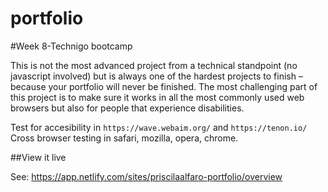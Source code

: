 # portfolio

#Week 8-Technigo bootcamp

This is not the most advanced project from a technical standpoint (no javascript involved) but is always one of the hardest projects to finish – because your portfolio will never be finished. The most challenging part of this project is to make sure it works in all the most commonly used web browsers but also for people that experience disabilities.

Test for accesibility in `https://wave.webaim.org/` and `https://tenon.io/`
Cross browser testing in safari, mozilla, opera, chrome.

##View it live

See: https://app.netlify.com/sites/priscilaalfaro-portfolio/overview